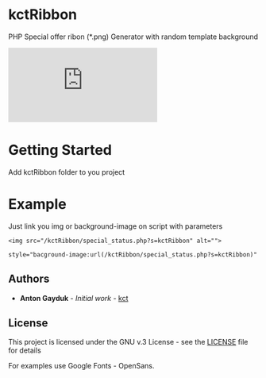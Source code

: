 # kctRibbon
PHP Special offer ribon (*.png) Generator with random template background

![alt text](https://24-ok.ru/images/special_status/special_status.php?status=6)

# Getting Started
Add kctRibbon folder to you project

# Example
Just link you img or background-image on script with parameters

```
<img src="/kctRibbon/special_status.php?s=kctRibbon" alt="">

style="bacground-image:url(/kctRibbon/special_status.php?s=kctRibbon)"
```

## Authors

* **Anton Gayduk** - *Initial work* - [kct](https://kctrud.ru)

## License

This project is licensed under the GNU v.3 License - see the [LICENSE](LICENSE) file for details

For examples use Google Fonts - OpenSans.
